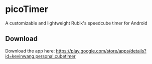 # picoTimer

A customizable and lightweight Rubik's speedcube timer for Android

## Download

Download the app here: 
https://play.google.com/store/apps/details?id=kevinwang.personal.cubetimer

